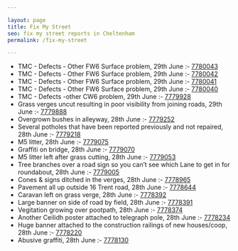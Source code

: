 ```yaml
---

layout: page
title: Fix My Street
seo: fix my street reports in Cheltenham
permalink: /fix-my-street

---
```


<!-- fix_marker starts -->

- TMC - Defects - Other FW6  Surface problem, 29th June :- [7780043](https://www.fixmystreet.com/report/7780043)
- TMC - Defects - Other FW6  Surface problem, 29th June :- [7780042](https://www.fixmystreet.com/report/7780042)
- TMC - Defects - Other FW6  Surface problem, 29th June :- [7780041](https://www.fixmystreet.com/report/7780041)
- TMC - Defects - Other FW6  Surface problem, 29th June :- [7780040](https://www.fixmystreet.com/report/7780040)
- TMC - Defects -other CW6 problem, 29th June :- [7779928](https://www.fixmystreet.com/report/7779928)
- Grass verges uncut resulting in poor visibility from joining roads, 29th June :- [7779888](https://www.fixmystreet.com/report/7779888)
- Overgrown bushes in alleyway, 28th June :- [7779252](https://www.fixmystreet.com/report/7779252)
- Several potholes that have been reported previously and not repaired, 28th June :- [7779218](https://www.fixmystreet.com/report/7779218)
- M5 litter, 28th June :- [7779075](https://www.fixmystreet.com/report/7779075)
- Graffiti on bridge, 28th June :- [7779070](https://www.fixmystreet.com/report/7779070)
- M5 litter left after grass cutting, 28th June :- [7779053](https://www.fixmystreet.com/report/7779053)
- Tree branches over a road sign so you can’t see which Lane to get in for roundabout, 28th June :- [7779005](https://www.fixmystreet.com/report/7779005)
- Cones & signs ditched in the verges, 28th June :- [7778965](https://www.fixmystreet.com/report/7778965)
- Pavement all up outside 16 Trent road, 28th June :- [7778644](https://www.fixmystreet.com/report/7778644)
- Caravan left on grass verge, 28th June :- [7778392](https://www.fixmystreet.com/report/7778392)
- Large banner on side of road by field, 28th June :- [7778391](https://www.fixmystreet.com/report/7778391)
- Vegitation growing over pootpath, 28th June :- [7778374](https://www.fixmystreet.com/report/7778374)
- Another Ceilidh poster attached to telegraph pole, 28th June :- [7778234](https://www.fixmystreet.com/report/7778234)
- Huge banner attached to the construction railings of new houses/coop, 28th June :- [7778220](https://www.fixmystreet.com/report/7778220)
- Abusive graffiti, 28th June :- [7778130](https://www.fixmystreet.com/report/7778130)

<!-- fix_marker ends -->